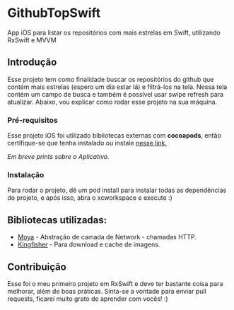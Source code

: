 # GithubTopSwift
App iOS para listar os repositórios com mais estrelas em Swift, utilizando RxSwift e MVVM

## Introdução

Esse projeto tem como finalidade buscar os repositórios do github que contém mais estrelas (espero um dia estar lá) e filtrá-los na tela.
Nessa tela contém um campo de busca e também é possível usar swipe refresh para atualizar.
Abaixo, vou explicar como rodar esse projeto na sua máquina.

### Pré-requisitos

Esse projeto iOS foi utilizado bibliotecas externas com **cocoapods**, então certifique-se que tenha instalado ou instale [nesse link.](https://guides.cocoapods.org/using/getting-started.html)

*Em breve prints sobre o Aplicativo.*

### Instalação

Para rodar o projeto, dê um pod install para instalar todas as dependências do projeto, e após isso, abra o xcworkspace e execute :)

## Bibliotecas utilizadas:

* [Moya](https://github.com/Moya/Moya) - Abstração de camada de Network - chamadas HTTP.
* [Kingfisher](https://github.com/onevcat/Kingfisher) - Para download e cache de imagens.

## Contribuição

Esse foi o meu primeiro projeto em RxSwift e deve ter bastante coisa para melhorar, além de boas práticas. Sinta-se a vontade para enviar pull requests, ficarei muito grato de aprender com vocês! :)

